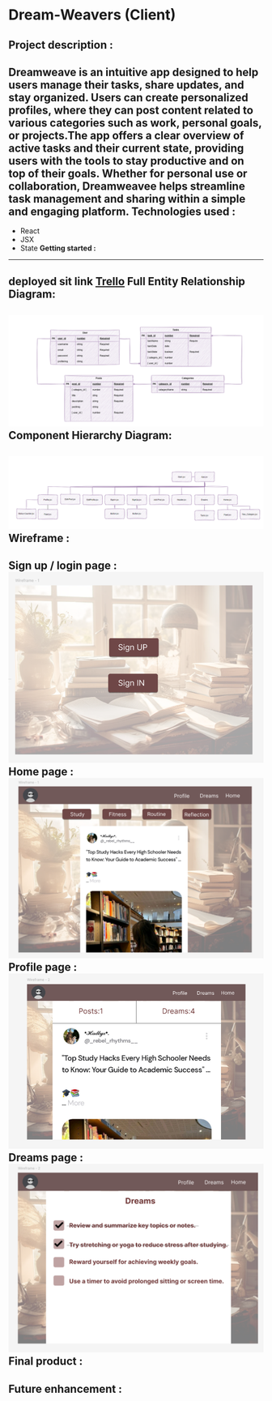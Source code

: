 # Dream-Weavers (Client)
**Project description :**
---------------------------------------------------
Dreamweave is an intuitive app designed to help users manage their tasks, share updates, and stay organized. Users can create personalized profiles, where they can post content related to various categories such as work, personal goals, or projects.The app offers a clear overview of active tasks and their current state, providing users with the tools to stay productive and on top of their goals. Whether for personal use or collaboration, Dreamweavee helps streamline task management and sharing within a simple and engaging platform.
**Technologies used :**
---------------------------------------------------
- React
- JSX
- State
**Getting started :**
----------------------------------------------------
 deployed sit link [Trello](https://trello.com/invite/b/676bf69b20ad5fa300965e9e/ATTIf6cc6cb3e5213ef90505a3a7c6fd555d8457F81E/dreamweavers)
**Full Entity Relationship Diagram:**
----------------------------------------------------
![ERD](img/ERD.png)
**Component Hierarchy Diagram:**
----------------------------------------------------
![Component](img/5.png)
**Wireframe :**
----------------------------------------------------
Sign up / login page :
![login](img/1.png)
Home page :
![home](img/2.png)
Profile page :
![profile](img/3.png)
Dreams page :
![dreams](img/4.png)
**Final product :**
----------------------------------------------------
**Future enhancement :**
----------------------------------------------------